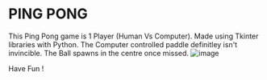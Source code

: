# PING PONG

This Ping Pong game is 1 Player (Human Vs Computer).
Made using Tkinter libraries with Python. The Computer controlled paddle definitley isn't invincible.
The Ball spawns in the centre once missed.
![image](https://user-images.githubusercontent.com/63401208/209497800-86a4a328-41f8-48ef-bda6-517417c7c523.png)

Have Fun !
